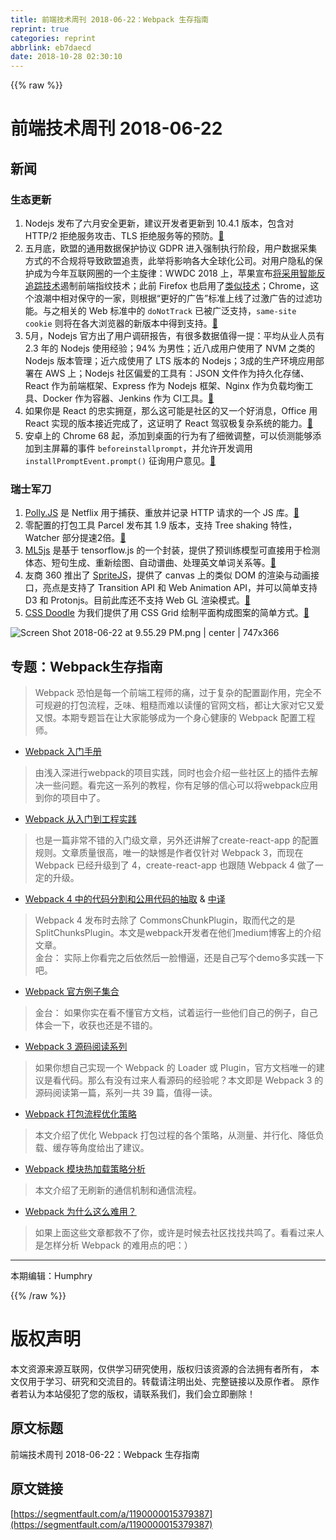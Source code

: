 ```yaml
---
title: 前端技术周刊 2018-06-22：Webpack 生存指南
reprint: true
categories: reprint
abbrlink: eb7daecd
date: 2018-10-28 02:30:10
---
```


{{% raw %}}
<h1 id="articleHeader0">&#x524D;&#x7AEF;&#x6280;&#x672F;&#x5468;&#x520A; 2018-06-22</h1><h2 id="articleHeader1">&#x65B0;&#x95FB;</h2><h3 id="articleHeader2">&#x751F;&#x6001;&#x66F4;&#x65B0;</h3><ol><li>Nodejs &#x53D1;&#x5E03;&#x4E86;&#x516D;&#x6708;&#x5B89;&#x5168;&#x66F4;&#x65B0;&#xFF0C;&#x5EFA;&#x8BAE;&#x5F00;&#x53D1;&#x8005;&#x66F4;&#x65B0;&#x5230; 10.4.1 &#x7248;&#x672C;&#xFF0C;&#x5305;&#x542B;&#x5BF9; HTTP/2 &#x62D2;&#x7EDD;&#x670D;&#x52A1;&#x653B;&#x51FB;&#x3001;TLS &#x62D2;&#x7EDD;&#x670D;&#x52A1;&#x7B49;&#x7684;&#x9884;&#x9632;&#x3002;<a href="https://nodejs.org/en/blog/vulnerability/june-2018-security-releases/" rel="nofollow noreferrer" target="_blank">&#x1F517;</a></li><li>&#x4E94;&#x6708;&#x5E95;&#xFF0C;&#x6B27;&#x76DF;&#x7684;&#x901A;&#x7528;&#x6570;&#x636E;&#x4FDD;&#x62A4;&#x534F;&#x8BAE; GDPR &#x8FDB;&#x5165;&#x5F3A;&#x5236;&#x6267;&#x884C;&#x9636;&#x6BB5;&#xFF0C;&#x7528;&#x6237;&#x6570;&#x636E;&#x91C7;&#x96C6;&#x65B9;&#x5F0F;&#x7684;&#x4E0D;&#x5408;&#x89C4;&#x5C06;&#x5BFC;&#x81F4;&#x6B27;&#x76DF;&#x8FFD;&#x8D23;&#xFF0C;&#x6B64;&#x4E3E;&#x5C06;&#x5F71;&#x54CD;&#x5404;&#x5927;&#x5168;&#x7403;&#x5316;&#x516C;&#x53F8;&#x3002;&#x5BF9;&#x7528;&#x6237;&#x9690;&#x79C1;&#x7684;&#x4FDD;&#x62A4;&#x6210;&#x4E3A;&#x4ECA;&#x5E74;&#x4E92;&#x8054;&#x7F51;&#x5708;&#x7684;&#x4E00;&#x4E2A;&#x4E3B;&#x65CB;&#x5F8B;&#xFF1A;WWDC 2018 &#x4E0A;&#xFF0C;&#x82F9;&#x679C;&#x5BA3;&#x5E03;<a href="https://www.wired.com/story/apple-safari-privacy-wwdc/" rel="nofollow noreferrer" target="_blank">&#x5C06;&#x91C7;&#x7528;&#x667A;&#x80FD;&#x53CD;&#x8FFD;&#x8E2A;&#x6280;&#x672F;</a>&#x904F;&#x5236;&#x524D;&#x7AEF;&#x6307;&#x7EB9;&#x6280;&#x672F;&#xFF1B;&#x6B64;&#x524D; Firefox &#x4E5F;&#x542F;&#x7528;&#x4E86;<a href="https://blog.mozilla.org/data/2018/01/26/improving-privacy-without-breaking-the-web/" rel="nofollow noreferrer" target="_blank">&#x7C7B;&#x4F3C;&#x6280;&#x672F;</a>&#xFF1B;Chrome&#xFF0C;&#x8FD9;&#x4E2A;&#x6D6A;&#x6F6E;&#x4E2D;&#x76F8;&#x5BF9;&#x4FDD;&#x5B88;&#x7684;&#x4E00;&#x5BB6;&#xFF0C;&#x5219;&#x6839;&#x636E;&#x201C;&#x66F4;&#x597D;&#x7684;&#x5E7F;&#x544A;&#x201D;&#x6807;&#x51C6;&#x4E0A;&#x7EBF;&#x4E86;&#x8FC7;&#x6FC0;&#x5E7F;&#x544A;&#x7684;&#x8FC7;&#x6EE4;&#x529F;&#x80FD;&#x3002;&#x4E0E;&#x4E4B;&#x76F8;&#x5173;&#x7684; Web &#x6807;&#x51C6;&#x4E2D;&#x7684; <code>doNotTrack</code> &#x5DF2;&#x88AB;&#x5E7F;&#x6CDB;&#x652F;&#x6301;&#xFF0C;<code>same-site cookie</code> &#x5219;&#x5C06;&#x5728;&#x5404;&#x5927;&#x6D4F;&#x89C8;&#x5668;&#x7684;&#x65B0;&#x7248;&#x672C;&#x4E2D;&#x5F97;&#x5230;&#x652F;&#x6301;&#x3002;<a href="https://blog.mozilla.org/internetcitizen/2018/05/23/gdpr-mozilla/" rel="nofollow noreferrer" target="_blank">&#x1F517;</a></li><li>5&#x6708;&#xFF0C;Nodejs &#x5B98;&#x65B9;&#x51FA;&#x4E86;&#x7528;&#x6237;&#x8C03;&#x7814;&#x62A5;&#x544A;&#xFF0C;&#x6709;&#x5F88;&#x591A;&#x6570;&#x636E;&#x503C;&#x5F97;&#x4E00;&#x63D0;&#xFF1A;&#x5E73;&#x5747;&#x4ECE;&#x4E1A;&#x4EBA;&#x5458;&#x6709; 2.3 &#x5E74;&#x7684; Nodejs &#x4F7F;&#x7528;&#x7ECF;&#x9A8C;&#xFF1B;94% &#x4E3A;&#x7537;&#x6027;&#xFF1B;&#x8FD1;&#x516B;&#x6210;&#x7528;&#x6237;&#x4F7F;&#x7528;&#x4E86; NVM &#x4E4B;&#x7C7B;&#x7684; Nodejs &#x7248;&#x672C;&#x7BA1;&#x7406;&#xFF1B;&#x8FD1;&#x516D;&#x6210;&#x4F7F;&#x7528;&#x4E86; LTS &#x7248;&#x672C;&#x7684; Nodejs&#xFF1B;3&#x6210;&#x7684;&#x751F;&#x4EA7;&#x73AF;&#x5883;&#x5E94;&#x7528;&#x90E8;&#x7F72;&#x5728; AWS &#x4E0A;&#xFF1B;Nodejs &#x793E;&#x533A;&#x504F;&#x7231;&#x7684;&#x5DE5;&#x5177;&#x6709;&#xFF1A;JSON &#x6587;&#x4EF6;&#x4F5C;&#x4E3A;&#x6301;&#x4E45;&#x5316;&#x5B58;&#x50A8;&#x3001;React &#x4F5C;&#x4E3A;&#x524D;&#x7AEF;&#x6846;&#x67B6;&#x3001;Express &#x4F5C;&#x4E3A; Nodejs &#x6846;&#x67B6;&#x3001;Nginx &#x4F5C;&#x4E3A;&#x8D1F;&#x8F7D;&#x5747;&#x8861;&#x5DE5;&#x5177;&#x3001;Docker &#x4F5C;&#x4E3A;&#x5BB9;&#x5668;&#x3001;Jenkins &#x4F5C;&#x4E3A; CI&#x5DE5;&#x5177;&#x3002;<a href="https://docs.google.com/viewer?embedded=true&amp;url=https%3A%2F%2Fnodejs.org%2Fen%2Fuser-survey-report%2F2018-nodejs-user-survey-report.pdf" rel="nofollow noreferrer" target="_blank">&#x1F517;</a></li><li>&#x5982;&#x679C;&#x4F60;&#x662F; React &#x7684;&#x5FE0;&#x5B9E;&#x62E5;&#x8DB8;&#xFF0C;&#x90A3;&#x4E48;&#x8FD9;&#x53EF;&#x80FD;&#x662F;&#x793E;&#x533A;&#x7684;&#x53C8;&#x4E00;&#x4E2A;&#x597D;&#x6D88;&#x606F;&#xFF0C;Office &#x7528; React &#x5B9E;&#x73B0;&#x7684;&#x7248;&#x672C;&#x63A5;&#x8FD1;&#x5B8C;&#x6210;&#x4E86;&#xFF0C;&#x8FD9;&#x8BC1;&#x660E;&#x4E86; React &#x9A7E;&#x9A6D;&#x6781;&#x590D;&#x6742;&#x7CFB;&#x7EDF;&#x7684;&#x80FD;&#x529B;&#x3002;<a href="https://twitter.com/TheLarkInn/status/1006746626617008128?ref_src=twsrc%5Etfw&amp;ref_url=https%3A%2F%2Freact-etc.net%2Fentry%2Fmicrosoft-office-rewrite-to-react-js-nears-completion" rel="nofollow noreferrer" target="_blank">&#x1F517;</a></li><li>&#x5B89;&#x5353;&#x4E0A;&#x7684; Chrome 68 &#x8D77;&#xFF0C;&#x6DFB;&#x52A0;&#x5230;&#x684C;&#x9762;&#x7684;&#x884C;&#x4E3A;&#x6709;&#x4E86;&#x7EC6;&#x5FAE;&#x8C03;&#x6574;&#xFF0C;&#x53EF;&#x4EE5;&#x4FA6;&#x6D4B;&#x80FD;&#x591F;&#x6DFB;&#x52A0;&#x5230;&#x4E3B;&#x5C4F;&#x5E55;&#x7684;&#x4E8B;&#x4EF6; <code>beforeinstallprompt</code>&#xFF0C;&#x5E76;&#x5141;&#x8BB8;&#x5F00;&#x53D1;&#x8C03;&#x7528; <code>installPromptEvent.prompt()</code> &#x5F81;&#x8BE2;&#x7528;&#x6237;&#x610F;&#x89C1;&#x3002;<a href="https://developers.google.com/web/updates/2018/06/a2hs-updates?utm_source=feed&amp;utm_medium=feed&amp;utm_campaign=updates_feed" rel="nofollow noreferrer" target="_blank">&#x1F517;</a></li></ol><h3 id="articleHeader3">&#x745E;&#x58EB;&#x519B;&#x5200;</h3><ol><li><a href="https://netflix.github.io/pollyjs/" rel="nofollow noreferrer" target="_blank">Polly.JS</a> &#x662F; Netflix &#x7528;&#x4E8E;&#x6355;&#x83B7;&#x3001;&#x91CD;&#x653E;&#x5E76;&#x8BB0;&#x5F55; HTTP &#x8BF7;&#x6C42;&#x7684;&#x4E00;&#x4E2A; JS &#x5E93;&#x3002;<a href="https://netflix.github.io/pollyjs/" rel="nofollow noreferrer" target="_blank">&#x1F517;</a></li><li>&#x96F6;&#x914D;&#x7F6E;&#x7684;&#x6253;&#x5305;&#x5DE5;&#x5177; Parcel &#x53D1;&#x5E03;&#x5176; 1.9 &#x7248;&#x672C;&#xFF0C;&#x652F;&#x6301; Tree shaking &#x7279;&#x6027;&#xFF0C;Watcher &#x90E8;&#x5206;&#x63D0;&#x901F;2&#x500D;&#x3002;<a href="https://medium.com/@devongovett/parcel-v1-9-0-tree-shaking-2x-faster-watcher-and-more-87f2e1a70f79" rel="nofollow noreferrer" target="_blank">&#x1F517;</a></li><li><a href="https://ml5js.org/" rel="nofollow noreferrer" target="_blank">ML5js</a> &#x662F;&#x57FA;&#x4E8E; tensorflow.js &#x7684;&#x4E00;&#x4E2A;&#x5C01;&#x88C5;&#xFF0C;&#x63D0;&#x4F9B;&#x4E86;&#x9884;&#x8BAD;&#x7EC3;&#x6A21;&#x578B;&#x53EF;&#x76F4;&#x63A5;&#x7528;&#x4E8E;&#x68C0;&#x6D4B;&#x4F53;&#x6001;&#x3001;&#x77ED;&#x53E5;&#x751F;&#x6210;&#x3001;&#x91CD;&#x65B0;&#x7ED8;&#x56FE;&#x3001;&#x81EA;&#x52A8;&#x8C31;&#x66F2;&#x3001;&#x5904;&#x7406;&#x82F1;&#x6587;&#x5355;&#x8BCD;&#x5173;&#x7CFB;&#x7B49;&#x3002;<a href="https://ml5js.org/" rel="nofollow noreferrer" target="_blank">&#x1F517;</a></li><li>&#x53CB;&#x5546; 360 &#x63A8;&#x51FA;&#x4E86; <a href="http://spritejs.org/" rel="nofollow noreferrer" target="_blank">SpriteJS</a>&#xFF0C;&#x63D0;&#x4F9B;&#x4E86; canvas &#x4E0A;&#x7684;&#x7C7B;&#x4F3C; DOM &#x7684;&#x6E32;&#x67D3;&#x4E0E;&#x52A8;&#x753B;&#x63A5;&#x53E3;&#xFF0C;&#x4EAE;&#x70B9;&#x662F;&#x652F;&#x6301;&#x4E86; Transition API &#x548C; Web Animation API&#xFF0C;&#x5E76;&#x53EF;&#x4EE5;&#x7B80;&#x5355;&#x652F;&#x6301; D3 &#x548C; Protonjs&#x3002;&#x76EE;&#x524D;&#x6B64;&#x5E93;&#x8FD8;&#x4E0D;&#x652F;&#x6301; Web GL &#x6E32;&#x67D3;&#x6A21;&#x5F0F;&#x3002;<a href="https://www.h5jun.com/post/spritejs.html" rel="nofollow noreferrer" target="_blank">&#x1F517;</a></li><li><a href="https://css-doodle.com/" rel="nofollow noreferrer" target="_blank">CSS Doodle</a> &#x4E3A;&#x6211;&#x4EEC;&#x63D0;&#x4F9B;&#x4E86;&#x7528; CSS Grid &#x7ED8;&#x5236;&#x5E73;&#x9762;&#x6784;&#x6210;&#x56FE;&#x6848;&#x7684;&#x7B80;&#x5355;&#x65B9;&#x5F0F;&#x3002;<a href="https://css-doodle.com/" rel="nofollow noreferrer" target="_blank">&#x1F517;</a></li></ol><p><span class="img-wrap"><img data-src="/img/remote/1460000015379390?w=1686&amp;h=826" src="https://static.alili.tech/img/remote/1460000015379390?w=1686&amp;h=826" alt="Screen Shot 2018-06-22 at 9.55.29 PM.png | center | 747x366" title="Screen Shot 2018-06-22 at 9.55.29 PM.png | center | 747x366" style="cursor:pointer;display:inline"></span></p><h2 id="articleHeader4">&#x4E13;&#x9898;&#xFF1A;Webpack&#x751F;&#x5B58;&#x6307;&#x5357;</h2><blockquote>Webpack &#x6050;&#x6015;&#x662F;&#x6BCF;&#x4E00;&#x4E2A;&#x524D;&#x7AEF;&#x5DE5;&#x7A0B;&#x5E08;&#x7684;&#x75DB;&#xFF0C;&#x8FC7;&#x4E8E;&#x590D;&#x6742;&#x7684;&#x914D;&#x7F6E;&#x526F;&#x4F5C;&#x7528;&#xFF0C;&#x5B8C;&#x5168;&#x4E0D;&#x53EF;&#x89C4;&#x907F;&#x7684;&#x6253;&#x5305;&#x6D41;&#x7A0B;&#xFF0C;&#x4E4F;&#x5473;&#x3001;&#x7C97;&#x7CD9;&#x800C;&#x96BE;&#x4EE5;&#x8BFB;&#x61C2;&#x7684;&#x5B98;&#x7F51;&#x6587;&#x6863;&#xFF0C;&#x90FD;&#x8BA9;&#x5927;&#x5BB6;&#x5BF9;&#x5B83;&#x53C8;&#x7231;&#x53C8;&#x6068;&#x3002;&#x672C;&#x671F;&#x4E13;&#x9898;&#x65E8;&#x5728;&#x8BA9;&#x5927;&#x5BB6;&#x80FD;&#x591F;&#x6210;&#x4E3A;&#x4E00;&#x4E2A;&#x8EAB;&#x5FC3;&#x5065;&#x5EB7;&#x7684; Webpack &#x914D;&#x7F6E;&#x5DE5;&#x7A0B;&#x5E08;&#x3002;</blockquote><ul><li><a href="https://survivejs.com/webpack/introduction/" rel="nofollow noreferrer" target="_blank">Webpack &#x5165;&#x95E8;&#x624B;&#x518C;</a></li></ul><blockquote>&#x7531;&#x6D45;&#x5165;&#x6DF1;&#x8FDB;&#x884C;webpack&#x7684;&#x9879;&#x76EE;&#x5B9E;&#x8DF5;&#xFF0C;&#x540C;&#x65F6;&#x4E5F;&#x4F1A;&#x4ECB;&#x7ECD;&#x4E00;&#x4E9B;&#x793E;&#x533A;&#x4E0A;&#x7684;&#x63D2;&#x4EF6;&#x53BB;&#x89E3;&#x51B3;&#x4E00;&#x4E9B;&#x95EE;&#x9898;&#x3002;&#x770B;&#x5B8C;&#x8FD9;&#x4E00;&#x7CFB;&#x5217;&#x7684;&#x6559;&#x7A0B;&#xFF0C;&#x4F60;&#x6709;&#x8DB3;&#x591F;&#x7684;&#x4FE1;&#x5FC3;&#x53EF;&#x4EE5;&#x5C06;webpack&#x5E94;&#x7528;&#x5230;&#x4F60;&#x7684;&#x9879;&#x76EE;&#x4E2D;&#x4E86;&#x3002;</blockquote><ul><li><a href="http://gitbook.cn/books/599270d5625e0436309466c7/index.html" rel="nofollow noreferrer" target="_blank">Webpack &#x4ECE;&#x5165;&#x95E8;&#x5230;&#x5DE5;&#x7A0B;&#x5B9E;&#x8DF5;</a></li></ul><blockquote>&#x4E5F;&#x662F;&#x4E00;&#x7BC7;&#x975E;&#x5E38;&#x4E0D;&#x9519;&#x7684;&#x5165;&#x95E8;&#x7EA7;&#x6587;&#x7AE0;&#xFF0C;&#x53E6;&#x5916;&#x8FD8;&#x8BB2;&#x89E3;&#x4E86;create-react-app &#x7684;&#x914D;&#x7F6E;&#x89C4;&#x5219;&#x3002;&#x6587;&#x7AE0;&#x8D28;&#x91CF;&#x5F88;&#x9AD8;&#xFF0C;&#x552F;&#x4E00;&#x7684;&#x7F3A;&#x61BE;&#x662F;&#x4F5C;&#x8005;&#x4EC5;&#x9488;&#x5BF9; Webpack 3&#xFF0C;&#x800C;&#x73B0;&#x5728; Webpack &#x5DF2;&#x7ECF;&#x5347;&#x7EA7;&#x5230;&#x4E86; 4&#xFF0C;create-react-app &#x4E5F;&#x8DDF;&#x968F; Webpack 4 &#x505A;&#x4E86;&#x4E00;&#x5B9A;&#x7684;&#x5347;&#x7EA7;&#x3002;</blockquote><ul><li><a href="https://medium.com/webpack/webpack-4-code-splitting-chunk-graph-and-the-splitchunks-optimization-be739a861366" rel="nofollow noreferrer" target="_blank">Webpack 4 &#x4E2D;&#x7684;&#x4EE3;&#x7801;&#x5206;&#x5272;&#x548C;&#x516C;&#x7528;&#x4EE3;&#x7801;&#x7684;&#x62BD;&#x53D6;</a> &amp; <a href="https://segmentfault.com/a/1190000013476837">&#x4E2D;&#x8BD1;</a></li></ul><blockquote>Webpack 4 &#x53D1;&#x5E03;&#x65F6;&#x53BB;&#x9664;&#x4E86; CommonsChunkPlugin&#xFF0C;&#x53D6;&#x800C;&#x4EE3;&#x4E4B;&#x7684;&#x662F; SplitChunksPlugin&#x3002;&#x672C;&#x6587;&#x662F;webpack&#x5F00;&#x53D1;&#x8005;&#x5728;&#x4ED6;&#x4EEC;medium&#x535A;&#x5BA2;&#x4E0A;&#x7684;&#x4ECB;&#x7ECD;&#x6587;&#x7AE0;&#x3002;<br>&#x91D1;&#x53F0;&#xFF1A; &#x5B9E;&#x9645;&#x4E0A;&#x4F60;&#x770B;&#x5B8C;&#x4E4B;&#x540E;&#x4F9D;&#x7136;&#x540E;&#x4E00;&#x8138;&#x61F5;&#x903C;&#xFF0C;&#x8FD8;&#x662F;&#x81EA;&#x5DF1;&#x5199;&#x4E2A;demo&#x591A;&#x5B9E;&#x8DF5;&#x4E00;&#x4E0B;&#x5427;&#x3002;</blockquote><ul><li><a href="https://github.com/webpack/webpack/tree/master/examples" rel="nofollow noreferrer" target="_blank">Webpack &#x5B98;&#x65B9;&#x4F8B;&#x5B50;&#x96C6;&#x5408;</a></li></ul><blockquote>&#x91D1;&#x53F0;&#xFF1A; &#x5982;&#x679C;&#x4F60;&#x5B9E;&#x5728;&#x770B;&#x4E0D;&#x61C2;&#x5B98;&#x65B9;&#x6587;&#x6863;&#xFF0C;&#x8BD5;&#x7740;&#x8FD0;&#x884C;&#x4E00;&#x4E9B;&#x4ED6;&#x4EEC;&#x81EA;&#x5DF1;&#x7684;&#x4F8B;&#x5B50;&#xFF0C;&#x81EA;&#x5DF1;&#x4F53;&#x4F1A;&#x4E00;&#x4E0B;&#xFF0C;&#x6536;&#x83B7;&#x4E5F;&#x8FD8;&#x662F;&#x4E0D;&#x9519;&#x7684;&#x3002;</blockquote><ul><li><a href="https://www.cnblogs.com/QH-Jimmy/p/8016832.html" rel="nofollow noreferrer" target="_blank">Webpack 3 &#x6E90;&#x7801;&#x9605;&#x8BFB;&#x7CFB;&#x5217;</a></li></ul><blockquote>&#x5982;&#x679C;&#x4F60;&#x60F3;&#x81EA;&#x5DF1;&#x5B9E;&#x73B0;&#x4E00;&#x4E2A; Webpack &#x7684; Loader &#x6216; Plugin&#xFF0C;&#x5B98;&#x65B9;&#x6587;&#x6863;&#x552F;&#x4E00;&#x7684;&#x5EFA;&#x8BAE;&#x662F;&#x770B;&#x4EE3;&#x7801;&#x3002;&#x90A3;&#x4E48;&#x6709;&#x6CA1;&#x6709;&#x8FC7;&#x6765;&#x4EBA;&#x770B;&#x6E90;&#x7801;&#x7684;&#x7ECF;&#x9A8C;&#x5462;&#xFF1F;&#x672C;&#x6587;&#x5373;&#x662F; Webpack 3 &#x7684;&#x6E90;&#x7801;&#x9605;&#x8BFB;&#x7B2C;&#x4E00;&#x7BC7;&#xFF0C;&#x7CFB;&#x5217;&#x4E00;&#x5171; 39 &#x7BC7;&#xFF0C;&#x503C;&#x5F97;&#x4E00;&#x8BFB;&#x3002;</blockquote><ul><li><a href="https://medium.com/m/global-identity?redirectUrl=https%3A%2F%2Fslack.engineering%2Fkeep-webpack-fast-a-field-guide-for-better-build-performance-f56a5995e8f1" rel="nofollow noreferrer" target="_blank">Webpack &#x6253;&#x5305;&#x6D41;&#x7A0B;&#x4F18;&#x5316;&#x7B56;&#x7565;</a></li></ul><blockquote>&#x672C;&#x6587;&#x4ECB;&#x7ECD;&#x4E86;&#x4F18;&#x5316; Webpack &#x6253;&#x5305;&#x8FC7;&#x7A0B;&#x7684;&#x5404;&#x4E2A;&#x7B56;&#x7565;&#xFF0C;&#x4ECE;&#x6D4B;&#x91CF;&#x3001;&#x5E76;&#x884C;&#x5316;&#x3001;&#x964D;&#x4F4E;&#x8D1F;&#x8F7D;&#x3001;&#x7F13;&#x5B58;&#x7B49;&#x89D2;&#x5EA6;&#x7ED9;&#x51FA;&#x4E86;&#x5EFA;&#x8BAE;&#x3002;</blockquote><ul><li><a href="https://zhuanlan.zhihu.com/p/30669007" rel="nofollow noreferrer" target="_blank">Webpack &#x6A21;&#x5757;&#x70ED;&#x52A0;&#x8F7D;&#x7B56;&#x7565;&#x5206;&#x6790;</a></li></ul><blockquote>&#x672C;&#x6587;&#x4ECB;&#x7ECD;&#x4E86;&#x65E0;&#x5237;&#x65B0;&#x7684;&#x901A;&#x4FE1;&#x673A;&#x5236;&#x548C;&#x901A;&#x4FE1;&#x6D41;&#x7A0B;&#x3002;</blockquote><ul><li><a href="https://zhuanlan.zhihu.com/p/32148338" rel="nofollow noreferrer" target="_blank">Webpack &#x4E3A;&#x4EC0;&#x4E48;&#x8FD9;&#x4E48;&#x96BE;&#x7528;&#xFF1F;</a></li></ul><blockquote>&#x5982;&#x679C;&#x4E0A;&#x9762;&#x8FD9;&#x4E9B;&#x6587;&#x7AE0;&#x90FD;&#x6551;&#x4E0D;&#x4E86;&#x4F60;&#xFF0C;&#x6216;&#x8BB8;&#x662F;&#x65F6;&#x5019;&#x53BB;&#x793E;&#x533A;&#x627E;&#x627E;&#x5171;&#x9E23;&#x4E86;&#x3002;&#x770B;&#x770B;&#x8FC7;&#x6765;&#x4EBA;&#x662F;&#x600E;&#x6837;&#x5206;&#x6790; Webpack &#x7684;&#x96BE;&#x7528;&#x70B9;&#x7684;&#x5427;&#xFF1A;&#xFF09;</blockquote><hr><p>&#x672C;&#x671F;&#x7F16;&#x8F91;&#xFF1A;Humphry</p>
{{% /raw %}}

# 版权声明
本文资源来源互联网，仅供学习研究使用，版权归该资源的合法拥有者所有，
本文仅用于学习、研究和交流目的。转载请注明出处、完整链接以及原作者。
原作者若认为本站侵犯了您的版权，请联系我们，我们会立即删除！

## 原文标题
前端技术周刊 2018-06-22：Webpack 生存指南

## 原文链接
[https://segmentfault.com/a/1190000015379387](https://segmentfault.com/a/1190000015379387)

